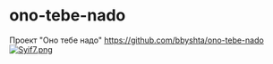 # ono-tebe-nado
Проект "Оно тебе надо"
https://github.com/bbyshta/ono-tebe-nado
[![Syif7.png](https://s1.gifyu.com/images/Syif7.png)](https://gifyu.com/image/Syif7)
